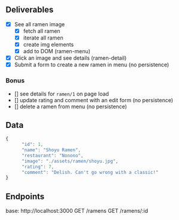 ## Deliverables
- [x] See all ramen image
     - [x] fetch all ramen
     - [x] iterate all ramen
     - [x] create img elements
     - [x] add to DOM (ramen-menu)
- [x] Click an image and see details (ramen-detail)
- [x] Submit a form to create a new ramen in menu (no persistence)

### Bonus
- [] see details for `ramen/1` on page load
- [] update rating and comment with an edit form (no persistence)
- [] delete a ramen from menu (no persistence)

## Data
```javascript
{
      "id": 1,
      "name": "Shoyu Ramen",
      "restaurant": "Nonono",
      "image": "./assets/ramen/shoyu.jpg",
      "rating": 7,
      "comment": "Delish. Can't go wrong with a classic!"
}
```

## Endpoints
base: http://localhost:3000
GET /ramens
GET /ramens/:id